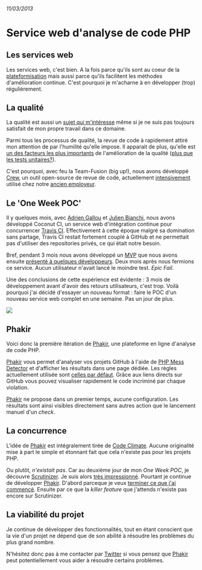 ###### 11/03/2013

# Service web d'analyse de code PHP

## Les services web

Les services web, c'est bien. A la fois parce qu'ils sont au coeur de la [plateformisation](https://plus.google.com/112678702228711889851/posts/eVeouesvaVX) mais aussi parce qu'ils facilitent les méthodes d'amélioration continue. C'est pourquoi je m'acharne à en développer (trop) régulièrement.


## La qualité

La qualité est aussi un [sujet qui m'intéresse](https://github.com/KuiKui/Blog/blob/master/posts/2012-02-08_La-qualite.md#la-qualit) même si je ne suis pas toujours satisfait de mon propre travail dans ce domaine.

Parmi tous les processus de qualité, la revue de code à rapidement attiré mon attention de par l'humilité qu'elle impose. Il apparait de plus, qu'elle est [un des facteurs les plus importants](http://www.codinghorror.com/blog/2006/01/code-reviews-just-do-it.html) de l'amélioration de la qualité ([plus que les tests unitaires?](http://kev.inburke.com/kevin/the-best-ways-to-find-bugs-in-your-code/)).

C'est pourquoi, avec feu la Team-Fusion (big up!), nous avons développé [Crew](http://crew-cr.org/), un outil open-source de revue de code, actuellement [intensivement](https://twitter.com/srogier/status/288248643331444736) utilisé chez notre [ancien employeur](http://pmsipilot.com/).


## Le 'One Week POC'

Il y quelques mois, avec [Adrien Gallou](https://twitter.com/agallou) et [Julien Bianchi](https://twitter.com/jubianchi), nous avons développé Coconut CI, un service web d'intégration continue pour concurrencer [Travis CI](https://travis-ci.org). Effectivement à cette époque malgré sa domination sans partage, Travis CI restait fortement couplé à GitHub et ne permettait pas d'utiliser des repositories privés, ce qui était notre besoin.

Bref, pendant 3 mois nous avons développé un [MVP](http://www.dinkypage.com/the-makingof-our-mvp) que nous avons ensuite [présenté à quelques développeurs](http://lyon.afup.org/2012/09/18/aperophp-jeudi-27-septembre-a-19h/). Deux mois après nous fermions ce service. Aucun utilisateur n'avait lancé le moindre test. *Epic Fail*.

Une des conclusions de cette expérience est évidente : 3 mois de développement avant d'avoir des retours utilisateurs, c'est trop. Voilà pourquoi j'ai décidé d'essayer un nouveau format : faire le POC d'un nouveau service web complet en une semaine. Pas un jour de plus.

![](http://img171.imageshack.us/img171/1496/premiercommit.png)

## Phakir

Voici donc la première itération de [Phakir](http://phakir.com/), une plateforme en ligne d'analyse de code PHP.

[Phakir](http://phakir.com/) vous permet d'analyser vos projets GitHub à l'aide de [PHP Mess Detector](http://phpmd.org/) et d'afficher les résultats dans une page dédiée. Les règles actuellement utilisée sont [celles par défaut](http://phpmd.org/rules/index.html). Grâce aux liens directs sur GitHub vous pouvez visualiser rapidement le code incriminé par chaque violation.

[Phakir](http://phakir.com/) ne propose dans un premier temps, aucune configuration. Les résultats sont ainsi visibles directement sans autres action que le lancement manuel d'un *check*.

## La concurrence

L'idée de [Phakir](http://phakir.com/) est intégralement tirée de [Code Climate](https://codeclimate.com/). Aucune originalité mise à part le simple et étonnant fait que cela n'existe pas pour les projets PHP.

Ou plutôt, *n'existait pas*. Car au deuxième jour de mon *One Week POC*, je découvre [Scrutinizer](https://scrutinizer-ci.com/). Je suis alors [très impressionné](https://twitter.com/dondouny/status/309276005929988096). Pourtant je continue de développer [Phakir](http://phakir.com/). D'abord parceque je veux [terminer ce que j'ai commencé](http://gettingreal.37signals.com/ch06_Done.php). Ensuite par ce que la *killer feature* que j'attends n'existe pas encore sur Scrutinizer.


## La viabilité du projet

Je continue de développer des fonctionnalités, tout en étant conscient que la vie d'un projet ne dépend que de son abilité à résoudre les problèmes du plus grand nombre. 

N'hésitez donc pas à me contacter par [Twitter](https://twitter.com/dondouny) si vous pensez que [Phakir](http://phakir.com/) peut potentiellement vous aider à résoudre certains problèmes.